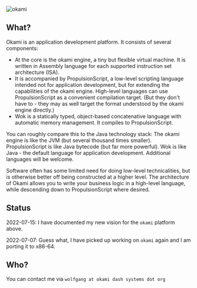 ![okami](okami.png)

## What?

Okami is an application development platform. It consists of several components:

- At the core is the okami engine, a tiny but flexible virtual machine.
  It is written in Assembly language for each supported instruction set architecture (ISA).
- It is accompanied by PropulsionScript, a low-level scripting language intended not for application development, but for extending the capabilities of the okami engine.
   High-level languages can use PropulsionScript as a convenient compilation target.
   (But they don't have to - they may as well target the format understood by the okami engine directly.)
- Wok is a statically typed, object-based concatenative language with automatic memory management.
  It compiles to PropulsionScript.

You can roughly compare this to the Java technology stack:
The okami engine is like the JVM (but several thousand times smaller).
PropulsionScript is like Java bytecode (but far more powerful).
Wok is like Java - the default language for application development.
Additional languages will be welcome.

Software often has some limited need for doing low-level technicalities,
but is otherwise better off being constructed at a higher level.
The architecture of Okami allows you to write your business logic in a high-level language,
while descending down to PropulsionScript where desired.

## Status

2022-07-15: I have documented my new vision for the `okami` platform above.

2022-07-07: Guess what, I have picked up working on `okami` again and I am porting it to x86-64.

## Who?

You can contact me via `wolfgang at okami dash systems dot org`
